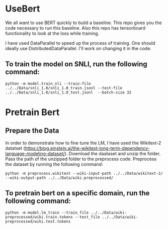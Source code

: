 # UseBert

We all want to use BERT quickly to build a baseline. This repo gives you the code necessary to run this baseline. Also this repo has tensorboard functionality to look at the loss while training.

I have used DataParallel to speed up the process of training. One should ideally use DistributedDataParallel. I'll work on changing it in the code.

## To train the model on SNLI, run the following command:
`python -m model.train_nli --train-file ../../Data/snli_1.0/snli_1.0_train.jsonl --test-file ../../Data/snli_1.0/snli_1.0_test.jsonl  --batch-size 32`

# Pretrain Bert

## Prepare the Data

In order to demonstrate how to fine tune the LM, I have used the Wikitext-2 datatset (https://blog.einstein.ai/the-wikitext-long-term-dependency-language-modeling-dataset/). Download the daataset and unzip the folder. Pass the path of the unzipped folder to the preprocess code. Preprocess the dataset by running the following command:

`python -m preprocess.wikitext --wiki-input-path ../../Data/wikitext-2/ --wiki-output-path ../../Data/wiki-preprocessed/`

## To pretrain bert on a specific domain, run the following command:
`python -m model.lm_train --train_file ../../Data/wiki-preprocessed/wiki.train.tokens --test_file ../../Data/wiki-preprocessed/wiki.test.tokens`
